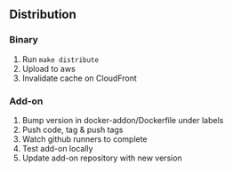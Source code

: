 
## Distribution

### Binary

1. Run `make distribute`
2. Upload to aws
3. Invalidate cache on CloudFront

### Add-on

1. Bump version in docker-addon/Dockerfile under labels
2. Push code, tag & push tags
3. Watch github runners to complete
4. Test add-on locally
5. Update add-on repository with new version